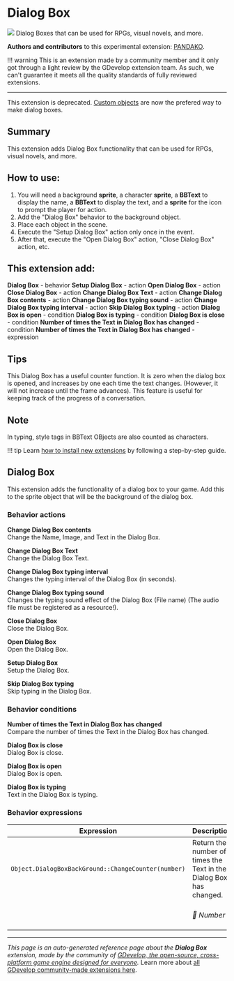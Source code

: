 # Dialog Box

<img src="https://resources.gdevelop-app.com/assets/Icons/Line Hero Pack/Master/SVG/UI Essentials/UI Essentials_chat_message_sms.svg" class="extension-icon"></img>
Dialog Boxes that can be used for RPGs, visual novels, and more.

**Authors and contributors** to this experimental extension: [PANDAKO](https://gd.games/PANDAKO).

!!! warning
    This is an extension made by a community member and it only got through a
    light review by the GDevelop extension team. As such, we can't guarantee it
    meets all the quality standards of fully reviewed extensions.

---

This extension is deprecated. [Custom objects](https://wiki.gdevelop.io/gdevelop5/objects/custom-objects-prefab-template) are now the prefered way to make dialog boxes.

## Summary
This extension adds Dialog Box functionality that can be used for RPGs, visual novels, and more.

## How to use:
1. You will need a background **sprite**, a character **sprite**, a **BBText** to display the name, a **BBText** to display the text, and a **sprite** for the icon to prompt the player for action.
1. Add the "Dialog Box" behavior to the background object.
1. Place each object in the scene.
1. Execute the "Setup Dialog Box" action only once in the event.
1. After that, execute the "Open Dialog Box" action, "Close Dialog Box" action, etc.

## This extension add:

**Dialog Box** - behavior
**Setup Dialog Box** - action
**Open Dialog Box** - action
**Close Dialog Box** - action
**Change Dialog Box Text** - action
**Change Dialog Box contents** - action
**Change Dialog Box typing sound** - action
**Change Dialog Box typing interval** - action
**Skip Dialog Box typing** - action
**Dialog Box is open** - condition
**Dialog Box is typing** - condition
**Dialog Box is close** - condition
**Number of times the Text in Dialog Box has changed** - condition
**Number of times the Text in Dialog Box has changed** - expression

## Tips
This Dialog Box has a useful counter function.
It is zero when the dialog box is opened, and increases by one each time the text changes.
(However, it will not increase until the frame advances).
This feature is useful for keeping track of the progress of a conversation.

## Note
In typing, style tags in BBText OBjects are also counted as characters.


!!! tip
    Learn [how to install new extensions](/gdevelop5/extensions/search) by following a step-by-step guide.



## Dialog Box 

This extension adds the functionality of a dialog box to your game.
Add this to the sprite object that will be the background of the dialog box. 

### Behavior actions

**Change Dialog Box contents**  
Change the Name, Image, and Text in the Dialog Box.

**Change Dialog Box Text**  
Change the Dialog Box Text.

**Change Dialog Box typing interval**  
Changes the typing interval of the Dialog Box (in seconds).

**Change Dialog Box typing sound**  
Changes the typing sound effect of the Dialog Box (File name) (The audio file must be registered as a resource!).

**Close Dialog Box**  
Close the Dialog Box.

**Open Dialog Box**  
Open the Dialog Box.

**Setup Dialog Box**  
Setup the Dialog Box.

**Skip Dialog Box typing**  
Skip typing in the Dialog Box.

### Behavior conditions

**Number of times the Text in Dialog Box has changed**  
Compare the number of times the Text in the Dialog Box has changed.

**Dialog Box is close**  
Dialog Box is close.

**Dialog Box is open**  
Dialog Box is open.

**Dialog Box is typing**  
Text in the Dialog Box is typing.

### Behavior expressions

| Expression | Description |  |
|-----|-----|-----|
| `Object.DialogBoxBackGround::ChangeCounter(number)` | Return the number of times the Text in the Dialog Box has changed. ||
| | _🔢 Number_ | Number (0-based) |


---

*This page is an auto-generated reference page about the **Dialog Box** extension, made by the community of [GDevelop, the open-source, cross-platform game engine designed for everyone](https://gdevelop.io/).* Learn more about [all GDevelop community-made extensions here](/gdevelop5/extensions).
